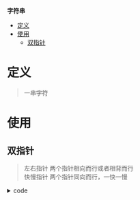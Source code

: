**字符串**
- [定义](#定义)
- [使用](#使用)
  - [双指针](#双指针)
 
# 定义 #
> 一串字符  

# 使用 #
## 双指针 ##
> 左右指针 两个指针相向而行或者相背而行  
> 快慢指针 两个指针同向而行，一快一慢

<details>
<summary>code</summary>

```
LeetCode
- 344.反转字符串
- 5.最长回文子串
- 647.回文子串
- 524.通过删除字母匹配到字典里最长单词
```
</details>
